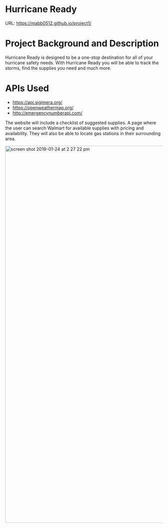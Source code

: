 # Hurricane Ready
URL: https://mabb0512.github.io/project1/

# Project Background and Description
Hurricane Ready is designed to be a one-stop destination for all of your hurricane safety needs. 
With Hurricane Ready you will be able to track the storms, find the supplies you need and much more. 

# APIs Used
  * https://api.sigimera.org/
  * https://openweathermap.org/
  * http://emergencynumberapi.com/

The website will include a checklist of suggested supplies. A page where the user can search Walmart for 
available supplies with pricing and availability. They will also be able to locate gas stations in their surrounding area.

<img width="1201" alt="screen shot 2019-01-24 at 2 27 22 pm" src="https://user-images.githubusercontent.com/41712316/51703387-36913000-1fe4-11e9-8ec4-d20899d22b94.png">

